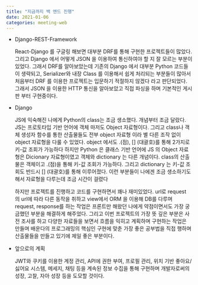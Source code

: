 ```yaml
---
title: "지금까지 백 엔드 진행"
date: 2021-01-06
categories: meeting-web
---
```


- Django-REST-Framework

  React-Django 를 구글링 해보면 대부분 DRF를 통해 구현한 프로젝트들이 많았다.
  그리고 Django 에서 어떻게 JSON 을 이용하여 통신하여야 할 지 잘 모르는 부분이 있었다.
  그래서 DRF를 알아보았는데 기존의 Django 에서 대부분 Python 코드들이 생략되고, Serializer와 내장 Class 를 이용해서 쉽게 처리되는 부분들이 많아서 처음부터 DRF 를 이용한 프로젝트는 입문하기 적절하지 않겠다 라고 판단되었다.
  그래서 JSON 을 이용한 HTTP 통신을 알아보았고 직접 파싱을 하며 기본적인 게시판 부터 구현중이다.

- Django

  JS에 익숙해진 나에게 Python의 class는 조금 생소했다.
  개념부터 조금 달랐다.
  JS는 프로토타입 기반 언어에 객체 마저도 Object 자료형이다. 그리고 class나 객체 생성자 함수를 통한 산출물들도 전부 object 자료형 이라 별 다른 조작 없이 object 자료형을 다룰 수 있었다. object 에서도 .(점), [] (대괄호)를 통해 2가지로 키-값 조회가 가능하다
  하지만 Python 은 클래스 기반 언어에 JS 의 Object 자료형은 Dicionary 자료형이였고 객체와 dictionary 는 다른 개념이다. class의 산출물은 객체이고 .(점)을 통해 키-값 조회가 가능하다. 그리고 dictionary 는 키-값 조회도 반드시 [] (대괄호)를 통해 이루어졌다.
  이런 부분들이 나에겐 조금 생소하기도 해서 자료형을 다루는데 조금 시간이 걸렸다

  하지만 프로젝트를 진행하고 코드를 구현하면서 꽤나 재미있었다.
  url로 request 의 url에 따라 다른 동작을 취하고 view에서 ORM 을 이용해 DB를 다루며 request, response를 하는 작업은 프론트만 해왔던 나에게 약점이면서도 가장 궁금했던 부분을 해결하게 해주었다.
  그리고 이번 프로젝트의 가장 뜻 깊은 부분은 사전 조사를 하고 다양한 자료들을 보면서 흐름을 익히고 계획하며 구현하는 작업은 만들며 배운다의 프로그래밍의 핵심인 구현에 맞춘 가장 좋은 공부법을 직접 행하며 산출물들을 만들고 있기에 제일 좋은 부분이다.

- 앞으로의 계획

  JWT와 쿠키를 이용한 계정 관리, API에 권한 부여, 프로필 관리, 위치 기반 좋아요/싫어요 시스템, 메세지, 채팅 등을 계속된 정보 수집을 통해 구현하며 개발자로써의 성장, 고찰, 자아 성장 등을 도모할 것이다.
